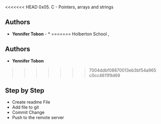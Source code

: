 
<<<<<<< HEAD
0x05. C - Pointers, arrays and strings

## Authors

* **Yennifer Tobon** - * 
=======
Holberton School , 

## Authors

* **Yennifer Tobon** 
>>>>>>> 7004ddbf08870013eb3bf54a965c0cc4611f9d69

## Step by Step

* Create readme File
* Add file to git
* Commit Change
* Push to the remote server
